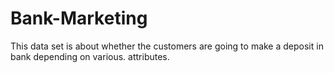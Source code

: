 # Bank-Marketing
This data set is about whether the customers are going to make a deposit in bank depending on various. attributes.
